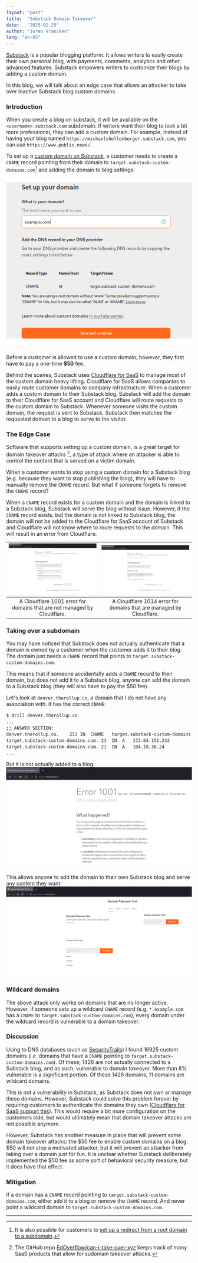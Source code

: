 ```yaml
---
layout: "post"
title:  "Substack Domain Takeover"
date:   "2025-02-25"
author: "Joren Vrancken"
lang: "en-US"
---
```


[Substack](https://substack.com/) is a popular blogging platform. It allows writers to easily create their own personal blog, with payments, comments, analytics and other advanced features. Substack empowers writers to customize their blogs by adding a custom domain.

In this blog, we will talk about an edge case that allows an attacker to take over inactive Substack blog custom domains.

### Introduction

When you create a blog on substack, it will be available on the `<username>.substack.com` subdomain. If writers want their blog to look a bit more professional, they can add a custom domain. For example, instead of having your blog named `https://michaelshellenberger.substack.com`, you can use `https://www.public.news/`.

To set up a [custom domain on Substack](https://support.substack.com/hc/en-us/articles/360051222571-How-do-I-set-up-my-custom-domain-on-Substack), a customer needs to create a `CNAME` record pointing from their domain to `target.substack-custom-domains.com`[^0] and adding the domain to blog settings:

![](/assets/substack-domain-takeover/setup.png)

Before a customer is allowed to use a custom domain, however, they first have to pay a one-time __$50__ fee.

Behind the scenes, Substack uses [Cloudflare for SaaS](https://developers.cloudflare.com/cloudflare-for-platforms/cloudflare-for-saas/) to manage most of the custom domain heavy lifting. Cloudflare for SaaS allows companies to easily route customer domains to company infrastructure.
When a customer adds a custom domain to their Substack blog, Substack will add the domain to their Cloudflare for SaaS account and Cloudflare will route requests to the custom domain to Substack. Whenever someone visits the custom domain, the request is sent to Substack. Substack then matches the requested domain to a blog to serve to the visitor.

### The Edge Case
Software that supports setting up a custom domain, is a great target for domain takeover attacks [^1], a type of attack where an attacker is able to control the content that is served on a victim domain.

When a customer wants to stop using a custom domain for a Substack blog (e.g. because they want to stop publishing the blog), they will have to manually remove the `CNAME` record. But what if someone forgets to remove the `CNAME` record?

When a `CNAME` record exists for a custom domain and the domain is linked to a Substack blog, Substack will serve the blog without issue. However, if the `CNAME` record exists, but the domain is not linked to Substack blog, the domain will not be added to the Cloudflare for SaaS account of Substack and Cloudflare will not know where to route requests to the domain. This will result in an error from Cloudflare:

| ![](/assets/substack-domain-takeover/error-1001.png) | ![](/assets/substack-domain-takeover/error-1014.png) |
| :--: | :--: |
| A Cloudflare 1001 error for domains that are not managed by Cloudflare. | A Cloudflare 1014 error for domains that are managed by Cloudflare. |

### Taking over a subdomain
You may have noticed that Substack does not actually authenticate that a domain is owned by a customer when the customer adds it to their blog. The domain just needs a `CNAME` record that points to `target.substack-custom-domains.com`.

This means that if someone accidentally adds a `CNAME` record to their domain, but does not add it to a Substack blog, anyone can add the domain to a Substack blog (they will also have to pay the $50 fee).

Let's look at `denver.therollup.co`, a domain that I do not have any association with. It has the correct `CNAME`:
```bash
$ drill denver.therollup.co
...
;; ANSWER SECTION:
denver.therollup.co.	253	IN	CNAME	target.substack-custom-domains.com.
target.substack-custom-domains.com.	21	IN	A	172.64.151.232
target.substack-custom-domains.com.	21	IN	A	104.18.36.24
...
```

But it is not actually added to a blog:
![](/assets/substack-domain-takeover/denver.rollup.co-1001.png)

This allows anyone to add the domain to their own Substack blog and serve any content they want:
![](/assets/substack-domain-takeover/denver.therollup.co-takeover.png)

### Wildcard domains
The above attack only works on domains that are no longer active. However, if someone sets up a wildcard `CNAME` record (e.g. `*.example.com` has a `CNAME` to `target.substack-custom-domains.com`), every domain under the wildcard record is vulnerable to a domain takeover.

### Discussion
Using to DNS databases (such as [SecurityTrails](https://securitytrails.com/)) I found 16925 custom domains (i.e. domains that have a `CNAME` pointing to `target.substack-custom-domains.com`). Of these, 1426 are not actually connected to a Substack blog, and as such, vulnerable to domain takeover. More than 8% vulnerable is a significant portion. Of these 1426 domains, 11 domains are wildcard domains.

This is not a vulnerability in Substack, as Substack does not own or manage these domains. However, Substack could solve this problem forever by requiring customers to authenticate the domains they own ([Cloudflare for SaaS support this](https://developers.cloudflare.com/cloudflare-for-platforms/cloudflare-for-saas/domain-support/hostname-validation/pre-validation/)). This would require a bit more configuration on the customers side, but would ultimately mean that domain takeover attacks are not possible anymore.

However, Substack has another measure in place that will prevent some domain takeover attacks: the $50 fee to enable custom domains on a blog. $50 will not stop a motivated attacker, but it will prevent an attacker from taking over a domain just for fun. It is unclear whether Substack deliberately implemented the $50 fee as some sort of behavioral security measure, but it does have that effect.

### Mitigation
If a domain has a `CNAME` record pointing to `target.substack-custom-domains.com`, either add it to a blog or remove the `CNAME` record. And never point a wildcard domain to `target.substack-custom-domains.com`.

---

[^0]: It is also possible for customers to [set up a redirect from a root domain to a subdomain](https://support.substack.com/hc/en-us/articles/360051222691-Can-I-use-my-root-domain-without-www-or-another-subdomain-on-Substack).

[^1]: The GitHub repo [EdOverflow/can-i-take-over-xyz](https://github.com/EdOverflow/can-i-take-over-xyz) keeps track of many SaaS products that allow for sudomain takeover attacks.
